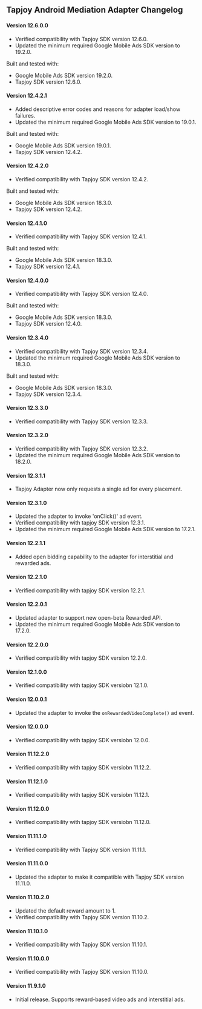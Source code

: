 ## Tapjoy Android Mediation Adapter Changelog

#### Version 12.6.0.0
- Verified compatibility with Tapjoy SDK version 12.6.0.
- Updated the minimum required Google Mobile Ads SDK version to 19.2.0.

Built and tested with:
- Google Mobile Ads SDK version 19.2.0.
- Tapjoy SDK version 12.6.0.

#### Version 12.4.2.1
- Added descriptive error codes and reasons for adapter load/show failures.
- Updated the minimum required Google Mobile Ads SDK version to 19.0.1.

Built and tested with:
- Google Mobile Ads SDK version 19.0.1.
- Tapjoy SDK version 12.4.2.

#### Version 12.4.2.0
- Verified compatibility with Tapjoy SDK version 12.4.2.

Built and tested with:
- Google Mobile Ads SDK version 18.3.0.
- Tapjoy SDK version 12.4.2.

#### Version 12.4.1.0
- Verified compatibility with Tapjoy SDK version 12.4.1.

Built and tested with:
- Google Mobile Ads SDK version 18.3.0.
- Tapjoy SDK version 12.4.1.

#### Version 12.4.0.0
- Verified compatibility with Tapjoy SDK version 12.4.0.

Built and tested with:
- Google Mobile Ads SDK version 18.3.0.
- Tapjoy SDK version 12.4.0.

#### Version 12.3.4.0
- Verified compatibility with Tapjoy SDK version 12.3.4.
- Updated the minimum required Google Mobile Ads SDK version to 18.3.0.

Built and tested with:
- Google Mobile Ads SDK version 18.3.0.
- Tapjoy SDK version 12.3.4.

#### Version 12.3.3.0
- Verified compatibility with Tapjoy SDK version 12.3.3.

#### Version 12.3.2.0
- Verified compatibility with Tapjoy SDK version 12.3.2.
- Updated the minimum required Google Mobile Ads SDK version to 18.2.0.

#### Version 12.3.1.1
- Tapjoy Adapter now only requests a single ad for every placement.

#### Version 12.3.1.0
- Updated the adapter to invoke 'onClick()' ad event.
- Verified compatibility with tapjoy SDK version 12.3.1.
- Updated the minimum required Google Mobile Ads SDK version to 17.2.1.

#### Version 12.2.1.1
- Added open bidding capability to the adapter for interstitial and
  rewarded ads.

#### Version 12.2.1.0
- Verified compatibility with tapjoy SDK version 12.2.1.

#### Version 12.2.0.1
- Updated adapter to support new open-beta Rewarded API.
- Updated the minimum required Google Mobile Ads SDK version to 17.2.0.

#### Version 12.2.0.0
- Verified compatibility with tapjoy SDK version 12.2.0.

#### Version 12.1.0.0
- Verified compatibility with tapjoy SDK versiobn 12.1.0.

#### Version 12.0.0.1
- Updated the adapter to invoke the `onRewardedVideoComplete()` ad event.

#### Version 12.0.0.0
- Verified compatibility with tapjoy SDK versiobn 12.0.0.

#### Version 11.12.2.0
- Verified compatibility with tapjoy SDK versiobn 11.12.2.

#### Version 11.12.1.0
- Verified compatibility with tapjoy SDK versiobn 11.12.1.

#### Version 11.12.0.0
- Verified compatibility with tapjoy SDK versiobn 11.12.0.

#### Version 11.11.1.0
- Verified compatibility with Tapjoy SDK version 11.11.1.

#### Version 11.11.0.0
- Updated the adapter to make it compatible with Tapjoy SDK version 11.11.0.

#### Version 11.10.2.0
- Updated the default reward amount to 1.
- Verified compatibility with Tapjoy SDK version 11.10.2.

#### Version 11.10.1.0
- Verified compatibility with Tapjoy SDK version 11.10.1.

#### Version 11.10.0.0
- Verified compatibility with Tapjoy SDK version 11.10.0.

#### Version 11.9.1.0
- Initial release. Supports reward-based video ads and interstitial ads.
